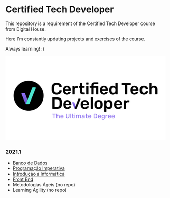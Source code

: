 # Certified Tech Developer
This repository is a requirement of the Certified Tech Developer course from Digital House.

Here I'm constantly updating projects and exercises of the course.

Always learning! :)

![](https://github.com/caiosaldanha/techdev/blob/main/files/ctdlogo.jpg)

###  2021.1
<ul>
    <li><a href="https://github.com/caiosaldanha/techdev/bancodedados">Banco de Dados</a></li>
    <li><a href="https://github.com/caiosaldanha/techdev/programacaoimperativa">Programação Imperativa</a></li>
    <li><a href="https://github.com/caiosaldanha/techdev/introducaoainformatica">Introdução à Informática</a></li>
    <li><a href="https://github.com/caiosaldanha/techdev/frontend">Front End</a></li>
    <li>Metodologias Ágeis (no repo)</li>
    <li>Learning Agility (no repo)</li>
</ul>

